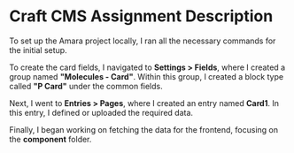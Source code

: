 # Craft CMS Assignment Description  

To set up the Amara project locally, I ran all the necessary commands for the initial setup.  

To create the card fields, I navigated to **Settings > Fields**, where I created a group named **"Molecules - Card"**. Within this group, I created a block type called **"P Card"** under the common fields.  

Next, I went to **Entries > Pages**, where I created an entry named **Card1**. In this entry, I defined or uploaded the required data.  

Finally, I began working on fetching the data for the frontend, focusing on the **component** folder.  